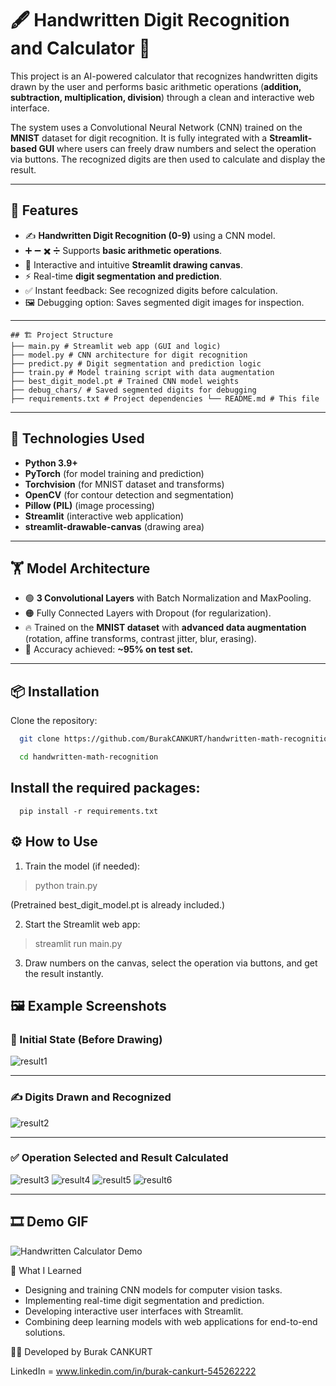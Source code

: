 # 🖋️ Handwritten Digit Recognition and Calculator 🧮

This project is an AI-powered calculator that recognizes handwritten digits drawn by the user and performs basic arithmetic operations (**addition, subtraction, multiplication, division**) through a clean and interactive web interface.

The system uses a Convolutional Neural Network (CNN) trained on the **MNIST** dataset for digit recognition. It is fully integrated with a **Streamlit-based GUI** where users can freely draw numbers and select the operation via buttons. The recognized digits are then used to calculate and display the result.

---

## 🚀 Features

- ✍️ **Handwritten Digit Recognition (0-9)** using a CNN model.
- ➕ ➖ ✖️ ➗ Supports **basic arithmetic operations**.
- 🎨 Interactive and intuitive **Streamlit drawing canvas**.
- ⚡ Real-time **digit segmentation and prediction**.
- ✅ Instant feedback: See recognized digits before calculation.
- 🖼️ Debugging option: Saves segmented digit images for inspection.

---
```
## 🏗️ Project Structure
├── main.py # Streamlit web app (GUI and logic) 
├── model.py # CNN architecture for digit recognition 
├── predict.py # Digit segmentation and prediction logic 
├── train.py # Model training script with data augmentation 
├── best_digit_model.pt # Trained CNN model weights 
├── debug_chars/ # Saved segmented digits for debugging 
├── requirements.txt # Project dependencies └── README.md # This file
```


---

## 🧠 Technologies Used

- **Python 3.9+**
- **PyTorch** (for model training and prediction)
- **Torchvision** (for MNIST dataset and transforms)
- **OpenCV** (for contour detection and segmentation)
- **Pillow (PIL)** (image processing)
- **Streamlit** (interactive web application)
- **streamlit-drawable-canvas** (drawing area)

---

## 🏋️ Model Architecture

- 🟢 **3 Convolutional Layers** with Batch Normalization and MaxPooling.
- 🟠 Fully Connected Layers with Dropout (for regularization).
- 🔥 Trained on the **MNIST dataset** with **advanced data augmentation** (rotation, affine transforms, contrast jitter, blur, erasing).
- 🎯 Accuracy achieved: **~95% on test set.**

---

## 📦 Installation

Clone the repository:

```bash
  git clone https://github.com/BurakCANKURT/handwritten-math-recognition.git

  cd handwritten-math-recognition
```

## Install the required packages:
```
  pip install -r requirements.txt
```


## ⚙️ How to Use

1. Train the model (if needed):

> python train.py

(Pretrained best_digit_model.pt is already included.)

2. Start the Streamlit web app:

> streamlit run main.py

3. Draw numbers on the canvas, select the operation via buttons, and get the result instantly.



## 🖼️ Example Screenshots

### 🚩 Initial State (Before Drawing)
![result1](./media/screenshot1.png)

---

### ✍️ Digits Drawn and Recognized
![result2](./media/screenshot2.png)

---

### ✅ Operation Selected and Result Calculated
![result3](./media/screenshot3.png)
![result4](./media/screenshot4.png)
![result5](./media/screenshot5.png)
![result6](./media/screenshot6.png)

---

## 🎞️ Demo GIF

![Handwritten Calculator Demo](./media/demo.gif)


📌 What I Learned

- Designing and training CNN models for computer vision tasks.
- Implementing real-time digit segmentation and prediction.
- Developing interactive user interfaces with Streamlit.
- Combining deep learning models with web applications for end-to-end solutions.



🧑‍💻 Developed by Burak CANKURT

LinkedIn = www.linkedin.com/in/burak-cankurt-545262222

